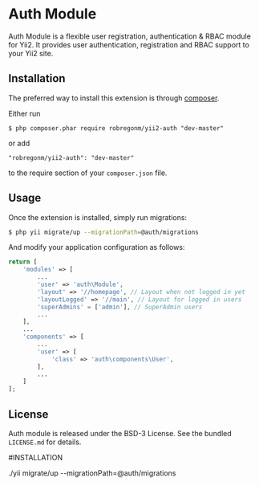 Auth Module
===========

Auth Module is a flexible user registration, authentication & RBAC module for Yii2. It provides user authentication, registration and RBAC support to your Yii2 site.

## Installation

The preferred way to install this extension is through [composer](http://getcomposer.org/download/).

Either run

```
$ php composer.phar require robregonm/yii2-auth "dev-master"
```

or add

```
"robregonm/yii2-auth": "dev-master"
```

to the require section of your `composer.json` file.

## Usage

Once the extension is installed, simply run migrations:

```bash
$ php yii migrate/up --migrationPath=@auth/migrations
```

And modify your application configuration as follows:

```php
return [
	'modules' => [
	    ...
		'user' => 'auth\Module',
		'layout' => '//homepage', // Layout when not logged in yet
		'layoutLogged' => '//main', // Layout for logged in users
		'superAdmins' = ['admin'], // SuperAdmin users
		...
	],
	...
	'components' => [
	    ...
	    'user' => [
	        'class' => 'auth\components\User',
	    ],
	    ...
	]
];
```

## License

Auth module is released under the BSD-3 License. See the bundled `LICENSE.md` for details.

#INSTALLATION

./yii migrate/up --migrationPath=@auth/migrations
